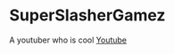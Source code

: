 # SuperSlasherGamez
A youtuber who is cool
 <a href="https://m.youtube.com/channel/UCgSTlPYhaIhk13O1RwcGFGQ">Youtube</a>
